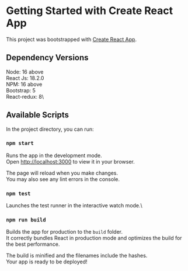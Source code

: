 # Getting Started with Create React App

This project was bootstrapped with [Create React App](https://github.com/facebook/create-react-app).

## Dependency Versions
Node: 16 above\
React Js: 18.2.0\
NPM: 16 above\
Bootstrap: 5\
React-redux: 8\

## Available Scripts

In the project directory, you can run:

### `npm start`

Runs the app in the development mode.\
Open [http://localhost:3000](http://localhost:3000) to view it in your browser.

The page will reload when you make changes.\
You may also see any lint errors in the console.

### `npm test`

Launches the test runner in the interactive watch mode.\

### `npm run build`

Builds the app for production to the `build` folder.\
It correctly bundles React in production mode and optimizes the build for the best performance.

The build is minified and the filenames include the hashes.\
Your app is ready to be deployed!

